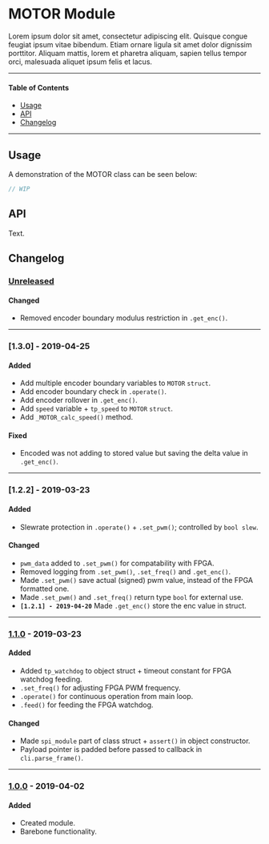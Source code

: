# MOTOR Module
Lorem ipsum dolor sit amet, consectetur adipiscing elit. Quisque congue feugiat ipsum vitae bibendum. Etiam ornare ligula sit amet dolor dignissim porttitor. Aliquam mattis, lorem et pharetra aliquam, sapien tellus tempor orci, malesuada aliquet ipsum felis et lacus.

<!-- ----------------------------------------------------------------------------------------- -->

---

#### Table of Contents

- [Usage](#usage)
- [API](#api)
- [Changelog](#changelog)

---

<!-- ----------------------------------------------------------------------------------------- -->

## Usage
A demonstration of the MOTOR class can be seen below:

```cpp
// WIP
```

<!-- ----------------------------------------------------------------------------------------- -->

## API
Text.

<!-- ----------------------------------------------------------------------------------------- -->

## Changelog

### [Unreleased]

#### Changed
- Removed encoder boundary modulus restriction in `.get_enc()`.

---

<!-- ----------------------------------------------------------------------------------------- -->

### [1.3.0] - 2019-04-25

#### Added
- Add multiple encoder boundary variables to `MOTOR` `struct`.
- Add encoder boundary check in `.operate()`.
- Add encoder rollover in `.get_enc()`.
- Add `speed` variable + `tp_speed` to `MOTOR` `struct`.
- Add `_MOTOR_calc_speed()` method.

#### Fixed
- Encoded was not adding to stored value but saving the delta value in `.get_enc()`.

---

<!-- ----------------------------------------------------------------------------------------- -->

### [1.2.2] - 2019-03-23

#### Added
- Slewrate protection in `.operate()` + `.set_pwm()`; controlled by `bool slew`.

#### Changed
- `pwm_data` added to `.set_pwm()` for compatability with FPGA.
- Removed logging from `.set_pwm()`, `.set_freq()` and `.get_enc()`.
- Made `.set_pwm()` save actual (signed) pwm value, instead of the FPGA formatted one.
- Made `.set_pwm()` and `.set_freq()` return type `bool` for external use.
-  **`[1.2.1] - 2019-04-20`** Made `.get_enc()` store the enc value in struct.

---

<!-- ----------------------------------------------------------------------------------------- -->

### [1.1.0] - 2019-03-23

#### Added
- Added `tp_watchdog` to object struct + timeout constant for FPGA watchdog feeding.
- `.set_freq()` for adjusting FPGA PWM frequency.
- `.operate()` for continuous operation from main loop.
- `.feed()` for feeding the FPGA watchdog.

#### Changed
- Made `spi_module` part of class struct + `assert()` in object constructor.
- Payload pointer is padded before passed to callback in `cli.parse_frame()`.

---

<!-- ----------------------------------------------------------------------------------------- -->

### [1.0.0] - 2019-04-02

#### Added
- Created module.
- Barebone functionality.

<!-- ----------------------------------------------------------------------------------------- -->

[Unreleased]: #changelog
[1.2.0]: #changelog
[1.1.0]: #changelog
[1.0.0]: #changelog
